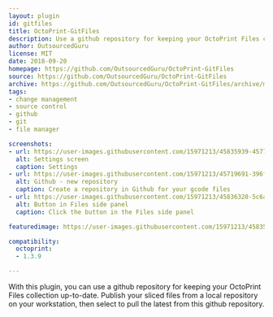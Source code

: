 ```yaml
---
layout: plugin
id: gitfiles
title: OctoPrint-GitFiles
description: Use a github repository for keeping your OctoPrint Files collection up-to-date.
author: OutsourcedGuru
license: MIT
date: 2018-09-20
homepage: https://github.com/OutsourcedGuru/OctoPrint-GitFiles
source: https://github.com/OutsourcedGuru/OctoPrint-GitFiles
archive: https://github.com/OutsourcedGuru/OctoPrint-GitFiles/archive/master.zip
tags:
- change management
- source control
- github
- git
- file manager

screenshots:
- url: https://user-images.githubusercontent.com/15971213/45835939-45777700-bcc0-11e8-80c6-2bc31e08f3ec.png
  alt: Settings screen
  caption: Settings
- url: https://user-images.githubusercontent.com/15971213/45719691-396fa600-bb56-11e8-9e71-d0d51c58ce4a.png
  alt: Github - new repository
  caption: Create a repository in Github for your gcode files
- url: https://user-images.githubusercontent.com/15971213/45836320-5c6a9900-bcc1-11e8-92eb-3b0b20292e54.png
  alt: Button in Files side panel
  caption: Click the button in the Files side panel

featuredimage: https://user-images.githubusercontent.com/15971213/45835939-45777700-bcc0-11e8-80c6-2bc31e08f3ec.png

compatibility:
  octoprint:
  - 1.3.9

---
```


With this plugin, you can use a github repository for keeping your OctoPrint Files collection up-to-date. Publish your sliced files from a local repository on your workstation, then select to pull the latest from this github repository.